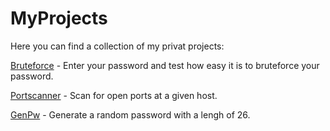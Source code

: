 # MyProjects
Here you can find a collection of my privat projects:

[Bruteforce](https://github.com/iSkrumpie/MyProjects/tree/master/Bruteforce) - Enter your password and test how easy it is to bruteforce your password.

[Portscanner](https://github.com/iSkrumpie/MyProjects/tree/master/Portscanner) - Scan for open ports at a given host.

[GenPw](https://github.com/iSkrumpie/MyProjects/tree/master/GenPW) - Generate a random password with a lengh of 26.
